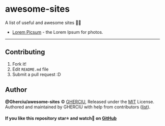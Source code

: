# awesome-sites
A list of useful and awesome sites 📑😻


- [Lorem Picsum](https://picsum.photos/) - the Lorem Ipsum for photos.


---

## Contributing

1. Fork it!
2. Edit `README.md` file
3. Submit a pull request :D

## Author

**@Gherciu/awesome-sites** © [GHERCIU](https://github.com/Gherciu), Released under the [MIT](./LICENSE) License.<br>
Authored and maintained by GHERCIU with help from contributors ([list](https://github.com/Gherciu/awesome-sites/contributors)).

#### If you like this repository star⭐ and watch👀 on [GitHub](https://github.com/Gherciu/awesome-sites)
